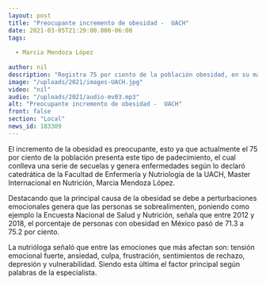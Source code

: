 ```yaml
---
layout: post
title: "Preocupante incremento de obesidad -  UACH"
date: 2021-03-05T21:29:00.000-06:00
tags:
  
  - Marcia Mendoza López
  
author: nil
description: "Registra 75 por ciento de la población obesidad, en su mayoría tiene que ver con perturbaciones emocionales."
image: "/uploads/2021/images-UACH.jpg"
video: "nil"
audio: "/uploads/2021/audio-mv03.mp3"
alt: "Preocupante incremento de obesidad -  UACH"
front: false
section: "Local"
news_id: 183309
---
```


El incremento de la obesidad es preocupante, esto ya que actualmente el 75 por ciento de la población  presenta este tipo de padecimiento, el cual conlleva una serie de secuelas y genera enfermedades según lo declaró catedrática de la Facultad de Enfermería y Nutriología de la UACH, Master Internacional en Nutrición, Marcia Mendoza López. 

Destacando que la principal causa de la obesidad se debe a perturbaciones emocionales genera que las personas se sobrealimenten, poniendo como ejemplo la Encuesta Nacional de Salud y Nutrición, señala que entre 2012 y 2018, el porcentaje de personas con obesidad en México pasó de 71.3 a 75.2 por ciento.

La nutrióloga señaló que entre las emociones que más afectan son: tensión emocional fuerte, ansiedad, culpa, frustración, sentimientos de rechazo, depresión y vulnerabilidad. Siendo esta última el factor principal según palabras de la especialista.